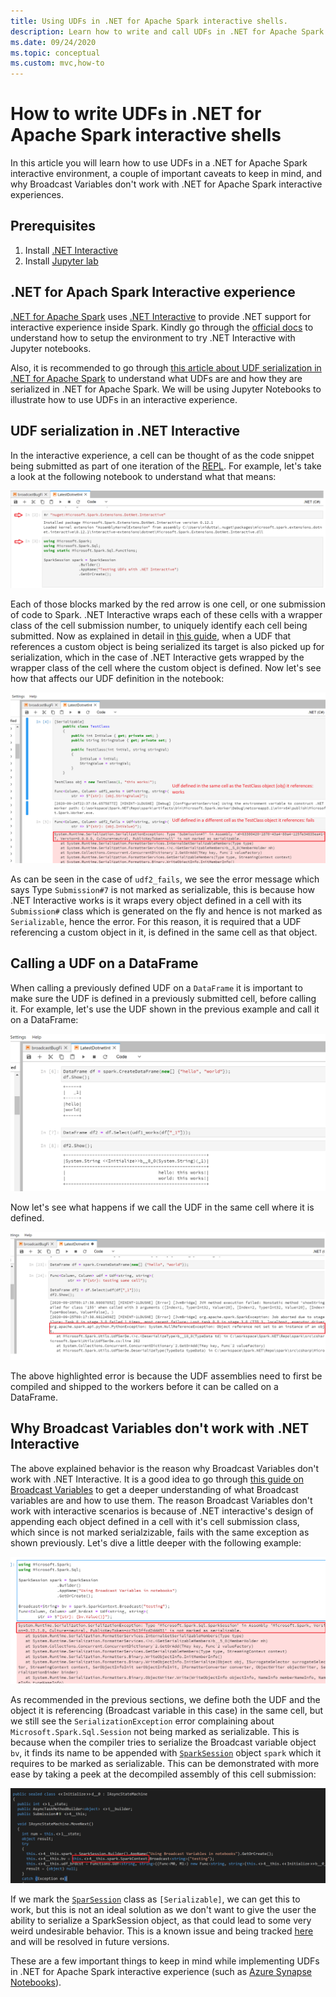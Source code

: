 ```yaml
---
title: Using UDFs in .NET for Apache Spark interactive shells.
description: Learn how to write and call UDFs in .NET for Apache Spark interactive shells.
ms.date: 09/24/2020
ms.topic: conceptual
ms.custom: mvc,how-to
---
```


# How to write UDFs in .NET for Apache Spark interactive shells

In this article you will learn how to use UDFs in a .NET for Apache Spark interactive environment, a couple of important caveats to keep in mind, and why Broadcast Variables don't work with .NET for Apache Spark interactive experiences.

## Prerequisites

1. Install [.NET Interactive](https://github.com/dotnet/interactive)
2. Install [Jupyter lab](https://jupyter.org/)

## .NET for Apach Spark Interactive experience

[.NET for Apache Spark](https://github.com/dotnet/spark) uses [.NET Interactive](https://devblogs.microsoft.com/dotnet/net-interactive-is-here-net-notebooks-preview-2/) to provide .NET support for interactive experience inside Spark. Kindly go through the [official docs](https://github.com/dotnet/interactive) to understand how to setup the environment to try .NET Interactive with Jupyter notebooks.

Also, it is recommended to go through [this article about UDF serialization in .NET for Apache Spark](udf-guide.md) to understand what UDFs are and how they are serialized in .NET for Apache Spark.
We will be using Jupyter Notebooks to illustrate how to use UDFs in an interactive experience.

## UDF serialization in .NET Interactive

In the interactive experience, a cell can be thought of as the code snippet being submitted as part of one iteration of the [REPL](https://en.wikipedia.org/wiki/Read%E2%80%93eval%E2%80%93print_loop). For example, let's take a look at the following notebook to understand what that means:

![Jupyter Notebook cells](./media/dotnet-interactive/dotnet-interactive-cells.png)

Each of those blocks marked by the red arrow is one cell, or one submission of code to Spark. .NET Interactive wraps each of these cells with a wrapper class of the cell submission number, to uniquely identify each cell being submitted. Now as explained in detail in [this guide](udf-guide.md), when a UDF that references a custom object is being serialized its target is also picked up for serialization, which in the case of .NET Interactive gets wrapped by the wrapper class of the cell where the custom object is defined.
Now let's see how that affects our UDF definition in the notebook:

![UDF serialization error](./media/dotnet-interactive/udf-serialization-error.png)

As can be seen in the case of `udf2_fails`, we see the error message which says Type `Submission#7` is not marked as serializable, this is because how .NET Interactive works is it wraps every object defined in a cell with its `Submission#` class which is generated on the fly and hence is not marked as `Serializable`, hence the error.
For this reason, it is required that a UDF referencing a custom object in it, is defined in the same cell as that object.

## Calling a UDF on a DataFrame

When calling a previously defined UDF on a `DataFrame` it is important to make sure the UDF is defined in a previously submitted cell, before calling it.
For example, let's use the UDF shown in the previous example and call it on a DataFrame:

![working UDF call](./media/dotnet-interactive/udf_works.png)

Now let's see what happens if we call the UDF in the same cell where it is defined.

![failing UDF call](./media/dotnet-interactive/udf_fails.png)

The above highlighted error is because the UDF assemblies need to first be compiled and shipped to the workers before it can be called on a DataFrame.

## Why Broadcast Variables don't work with .NET Interactive

The above explained behavior is the reason why Broadcast Variables don't work with .NET Interactive. It is a good idea to go through [this guide on Broadcast Variables](broadcast-guide.md) to get a deeper understanding of what Broadcast variables are and how to use them. The reason Broadcast Variables don't work with interactive scenarios is because of .NET interactive's design of appending each object defined in a cell with it's cell submission class, which since is not marked serialzizable, fails with the same exception as shown previously.
Let's dive a little deeper with the following example:

![Broadcast Variables fail](./media/dotnet-interactive/broadcast-fails.png)

As recommended in the previous sections, we define both the UDF and the object it is referencing (Broadcast variable in this case) in the same cell, but we still see the `SerializationException` error complaining about `Microsoft.Spark.Sql.Session` not being marked as serializable. This is because when the compiler tries to serialize the Broadcast variable object `bv`, it finds its name to be appended with [`SparkSession`](https://github.com/dotnet/spark/blob/master/src/csharp/Microsoft.Spark/Sql/SparkSession.cs#L20) object `spark` which it requires to be marked as serializable. This can be demonstrated with more ease by taking a peek at the decompiled assembly of this cell submission:

![Decompiled Assembly code](./media/dotnet-interactive/decompiledAssembly.png)

If we mark the [`SparSession`](https://github.com/dotnet/spark/blob/master/src/csharp/Microsoft.Spark/Sql/SparkSession.cs#L20) class as `[Serializable]`, we can get this to work, but this is not an ideal solution as we don't want to give the user the ability to serialize a SparkSession object, as that could lead to some very weird undesirable behavior. This is a known issue and being tracked [here](https://github.com/dotnet/spark/issues/619) and will be resolved in future versions.

These are a few important things to keep in mind while implementing UDFs in .NET for Apache Spark interactive experience (such as [Azure Synapse Notebooks](https://docs.microsoft.com/azure/synapse-analytics/spark/apache-spark-development-using-notebooks)).
